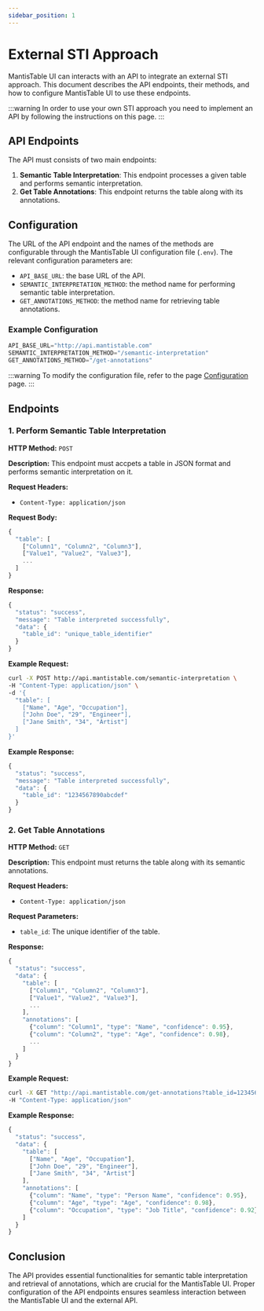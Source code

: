 ```yaml
---
sidebar_position: 1
---
```


# External STI Approach

MantisTable UI can interacts with an API to integrate an external STI approach. This document describes the API endpoints, their methods, and how to configure MantisTable UI to use these endpoints. 

:::warning
In order to use your own STI approach you need to implement an API by following the instructions on this page.
:::

## API Endpoints

The API must consists of two main endpoints:

1. **Semantic Table Interpretation**: This endpoint processes a given table and performs semantic interpretation.
2. **Get Table Annotations**: This endpoint returns the table along with its annotations.

## Configuration

The URL of the API endpoint and the names of the methods are configurable through the MantisTable UI configuration file (`.env`). The relevant configuration parameters are:

- `API_BASE_URL`: the base URL of the API.
- `SEMANTIC_INTERPRETATION_METHOD`: the method name for performing semantic table interpretation.
- `GET_ANNOTATIONS_METHOD`: the method name for retrieving table annotations.

### Example Configuration

```js
API_BASE_URL="http://api.mantistable.com"
SEMANTIC_INTERPRETATION_METHOD="/semantic-interpretation"
GET_ANNOTATIONS_METHOD="/get-annotations"
```

:::warning
To modify the configuration file, refer to the page [Configuration](/docs/getting-started/configuration.md) page.
:::

## Endpoints

### 1. Perform Semantic Table Interpretation

**HTTP Method:** `POST`

**Description:** This endpoint must accpets a table in JSON format and performs semantic interpretation on it.

**Request Headers:**

- `Content-Type: application/json`

**Request Body:**

```js
{
  "table": [
    ["Column1", "Column2", "Column3"],
    ["Value1", "Value2", "Value3"],
    ...
  ]
}
```

**Response:**

```js
{
  "status": "success",
  "message": "Table interpreted successfully",
  "data": {
    "table_id": "unique_table_identifier"
  }
}
```

**Example Request:**

```sh
curl -X POST http://api.mantistable.com/semantic-interpretation \
-H "Content-Type: application/json" \
-d '{
  "table": [
    ["Name", "Age", "Occupation"],
    ["John Doe", "29", "Engineer"],
    ["Jane Smith", "34", "Artist"]
  ]
}'
```

**Example Response:**

```js
{
  "status": "success",
  "message": "Table interpreted successfully",
  "data": {
    "table_id": "1234567890abcdef"
  }
}
```

### 2. Get Table Annotations

**HTTP Method:** `GET`

**Description:** This endpoint must returns the table along with its semantic annotations.

**Request Headers:**

- `Content-Type: application/json`

**Request Parameters:**

- `table_id`: The unique identifier of the table.

**Response:**

```js
{
  "status": "success",
  "data": {
    "table": [
      ["Column1", "Column2", "Column3"],
      ["Value1", "Value2", "Value3"],
      ...
    ],
    "annotations": [
      {"column": "Column1", "type": "Name", "confidence": 0.95},
      {"column": "Column2", "type": "Age", "confidence": 0.98},
      ...
    ]
  }
}
```

**Example Request:**

```sh
curl -X GET "http://api.mantistable.com/get-annotations?table_id=1234567890abcdef" \
-H "Content-Type: application/json"
```

**Example Response:**

```js
{
  "status": "success",
  "data": {
    "table": [
      ["Name", "Age", "Occupation"],
      ["John Doe", "29", "Engineer"],
      ["Jane Smith", "34", "Artist"]
    ],
    "annotations": [
      {"column": "Name", "type": "Person Name", "confidence": 0.95},
      {"column": "Age", "type": "Age", "confidence": 0.98},
      {"column": "Occupation", "type": "Job Title", "confidence": 0.92}
    ]
  }
}
```

## Conclusion

The API provides essential functionalities for semantic table interpretation and retrieval of annotations, which are crucial for the MantisTable UI. Proper configuration of the API endpoints ensures seamless interaction between the MantisTable UI and the external API.